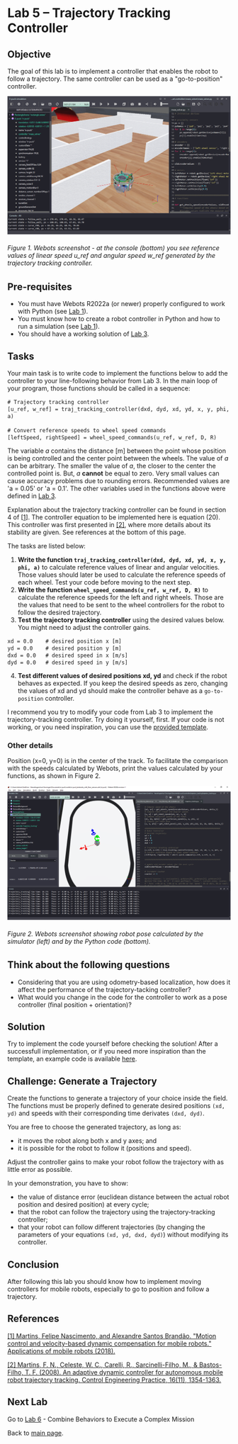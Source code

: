 # Lab 5 – Trajectory Tracking Controller

## Objective
The goal of this lab is to implement a controller that enables the robot to follow a trajectory. The same controller can be used as a "go-to-position" controller. 

![screenshot_Webots](../screenshot_Webots.png)

###### Figure 1. Webots screenshot - at the console (bottom) you see reference values of linear speed _u_ref_ and angular speed _w_ref_ generated by the trajectory tracking controller.

## Pre-requisites
* You must have Webots R2022a (or newer) properly configured to work with Python (see [Lab 1](../Lab1/ReadMe.md)).
* You must know how to create a robot controller in Python and how to run a simulation (see [Lab 1](../Lab1/ReadMe.md)). 
* You should have a working solution of [Lab 3](../Lab3/ReadMe.md). 

## Tasks
Your main task is to write code to implement the functions below to add the controller to your line-following behavior from Lab 3. In the main loop of your program, those functions should be called in a sequence:

```
# Trajectory tracking controller
[u_ref, w_ref] = traj_tracking_controller(dxd, dyd, xd, yd, x, y, phi, a)

# Convert reference speeds to wheel speed commands
[leftSpeed, rightSpeed] = wheel_speed_commands(u_ref, w_ref, D, R)
```

The variable _a_ contains the distance [m] between the point whose position is being controlled and the center point between the wheels. The value of _a_ can be arbitrary. The smaller the value of _a_, the closer to the center the controlled point is. But, _a_ **cannot** be equal to zero. Very small values can cause accuracy problems due to rounding errors. Recommended values are 'a = 0.05' or 'a = 0.1'. The other variables used in the functions above were defined in [Lab 3](../Lab3). 

Explanation about the trajectory tracking controller can be found in section 4 of [[1](https://www.intechopen.com/books/applications-of-mobile-robots/motion-control-and-velocity-based-dynamic-compensation-for-mobile-robots)]. The controller equation to be implemented here is equation (20). This controller was first presented in [[2]](https://www.sciencedirect.com/science/article/abs/pii/S0967066108000373?via%3Dihub), where more details about its stability are given. See references at the bottom of this page. 

The tasks are listed below:

1. **Write the function `traj_tracking_controller(dxd, dyd, xd, yd, x, y, phi, a)`** to calculate reference values of linear and angular velocities. Those values should later be used to calculate the reference speeds of each wheel. Test your code before moving to the next step.
2. **Write the function `wheel_speed_commands(u_ref, w_ref, D, R)`** to calculate the reference speeds for the left and right wheels. Those are the values that need to be sent to the wheel controllers for the robot to follow the desired trajectory.
3. **Test the trajectory tracking controller** using the desired values below. You might need to adjust the controller gains.
```
xd = 0.0	# desired position x [m]
yd = 0.0	# desired position y [m]
dxd = 0.0	# desired speed in x [m/s]
dyd = 0.0	# desired speed in y [m/s]
```
4. **Test different values of desired positions xd, yd** and check if the robot behaves as expected. If you keep the desired speeds as zero, changing the values of xd and yd should make the controller behave as a `go-to-position` controller. 

I recommend you try to modify your code from Lab 3 to implement the trajectory-tracking controller. Try doing it yourself, first. If your code is not working, or you need inspiration, you can use the [provided template](../Lab5/lab5_template.py). 

### Other details

Position (x=0, y=0) is in the center of the track. To facilitate the comparison with the speeds calculated by Webots, print the values calculated by your functions, as shown in Figure 2. 

![Robot pose in Webots](../Lab5/Webots_screenshot_line_following_world.png)

###### Figure 2. Webots screenshot showing robot pose calculated by the simulator (left) and by the Python code (bottom).


## Think about the following questions

* Considering that you are using odometry-based localization, how does it affect the performance of the trajectory-tacking controller?
* What would you change in the code for the controller to work as a pose controller (final position + orientation)?

## Solution
Try to implement the code yourself before checking the solution! After a successfull implementation, or if you need more inspiration than the template, an example code is available [here](../Lab5/trajectory_tracking_controller.py).

## Challenge: Generate a Trajectory
Create the functions to generate a trajectory of your choice inside the field. The functions must be properly defined to generate desired positions `(xd, yd)` and speeds with their corresponding time derivates `(dxd, dyd)`. 

You are free to choose the generated trajectory, as long as:
* it moves the robot along both x and y axes; and
* it is possible for the robot to follow it (positions and speed).

Adjust the controller gains to make your robot follow the trajectory with as little error as possible. 

In your demonstration, you have to show:
* the value of distance error (euclidean distance between the actual robot position and desired position) at every cycle;
* that the robot can follow the trajectory using the trajectory-tracking controller;
* that your robot can follow different trajectories (by changing the parameters of your equations `(xd, yd, dxd, dyd)`) without modifying its controller. 

## Conclusion
After following this lab you should know how to implement moving controllers for mobile robots, especially to go to position and follow a trajectory.

## References
[[1] Martins, Felipe Nascimento, and Alexandre Santos Brandão. "Motion control and velocity-based dynamic compensation for mobile robots." Applications of mobile robots (2018).](https://www.intechopen.com/books/applications-of-mobile-robots/motion-control-and-velocity-based-dynamic-compensation-for-mobile-robots)

[[2] Martins, F. N., Celeste, W. C., Carelli, R., Sarcinelli-Filho, M., & Bastos-Filho, T. F. (2008). An adaptive dynamic controller for autonomous mobile robot trajectory tracking. Control Engineering Practice, 16(11), 1354-1363.](https://www.sciencedirect.com/science/article/abs/pii/S0967066108000373?via%3Dihub)


## Next Lab
Go to [Lab 6](../Lab6/ReadMe.md) - Combine Behaviors to Execute a Complex Mission

Back to [main page](../README.md).
